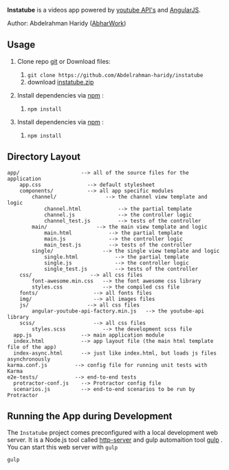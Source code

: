 **Instatube** is a videos app powered by [youtube API's](https://developers.google.com/youtube/v3/docs/) and [AngularJS](https://github.com/johnpapa/angular-styleguide/blob/master/a1/README.md).

Author: Abdelrahman Haridy ([AbharWork](http://abharwork.com))

## Usage

1. Clone repo [git](https://git-scm.com/) or Download files:
    1. `git clone https://github.com/Abdelrahman-haridy/instatube`
    2. download [instatube.zip](https://github.com/Abdelrahman-haridy/instatube)

2. Install dependencies  via [npm](https://www.npmjs.com/) :
    1. `npm install`

2. Install dependencies  via [npm](https://www.npmjs.com/) :
    1. `npm install`

## Directory Layout

```
app/                    --> all of the source files for the application
    app.css               --> default stylesheet
    components/           --> all app specific modules
        channel/                --> the channel view template and logic
            channel.html            --> the partial template
            channel.js              --> the controller logic
            channel_test.js         --> tests of the controller
        main/                --> the main view template and logic
            main.html            --> the partial template
            main.js              --> the controller logic
            main_test.js         --> tests of the controller
        single/                --> the single view template and logic
            single.html            --> the partial template
            single.js              --> the controller logic
            single_test.js         --> tests of the controller
    css/                   --> all css files
        font-awesome.min.css   --> the font awesome css library
        styles.css             --> the compiled css file
    fonts/                  --> all fonts files
    img/                    --> all images files
    js/                   --> all css files
        angular-youtube-api-factory.min.js   --> the youtube-api library
    scss/                   --> all css files
        styles.scss            --> the development scss file
  app.js                --> main application module
  index.html            --> app layout file (the main html template file of the app)
  index-async.html      --> just like index.html, but loads js files asynchronously
karma.conf.js         --> config file for running unit tests with Karma
e2e-tests/            --> end-to-end tests
  protractor-conf.js    --> Protractor config file
  scenarios.js          --> end-to-end scenarios to be run by Protractor
```
## Running the App during Development

The `Instatube` project comes preconfigured with a local development web server. It is a Node.js tool called [http-server](https://github.com/indexzero/http-server) and gulp automaition tool [gulp](https://gulpjs.com/) . You can start this web server with `gulp`

```
gulp
```
